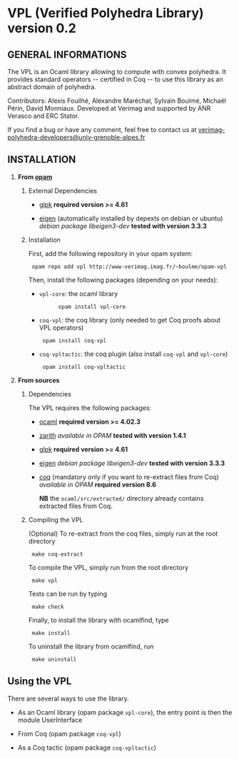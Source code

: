# VPL (Verified Polyhedra Library) version 0.2

## GENERAL INFORMATIONS

The VPL is an Ocaml library allowing to compute with convex polyhedra.
It provides standard operators -- certified in Coq -- to use this library as an abstract domain of polyhedra.

Contributors: Alexis Fouilhé, Alexandre Maréchal, Sylvain Boulmé, Michaël Périn, David Monniaux.
Developed at Verimag and supported by ANR Verasco and ERC Stator.

If you find a bug or have any comment, feel free to contact us at verimag-polyhedra-developers@univ-grenoble-alpes.fr

## INSTALLATION

1. __From [opam](https://opam.ocaml.org/)__
	
    1. External Dependencies
	
        * [glpk](https://www.gnu.org/software/glpk/)
            __required version >= 4.61__

        * [eigen](http://eigen.tuxfamily.org/)
           (automatically installed by depexts on debian or ubuntu)
           _debian package libeigen3-dev_
           __tested with version 3.3.3__

    2. Installation
  
        First, add the following repository in your opam system:

            opam repo add vpl http://www-verimag.imag.fr/~boulme/opam-vpl

        Then, install the following packages (depending on your needs):

        * `vpl-core`: the ocaml library

          ```
                opam install vpl-core
          ```

        * `coq-vpl`: the coq library (only needed to get Coq proofs about VPL operators)

          ```
	       opam install coq-vpl
          ```

        * `coq-vpltactic`: the coq plugin (also install `coq-vpl` and `vpl-core`)

          ```
 	       opam install coq-vpltactic
          ```

2. __From sources__

    1. Dependencies

       The VPL requires the following packages:
	
       * [ocaml](http://caml.inria.fr/ocaml/index.en.html)
          __required version >= 4.02.3__
	
       * [zarith](https://forge.ocamlcore.org/projects/zarith)
          _available in OPAM_
          __tested with version 1.4.1__

       * [glpk](https://www.gnu.org/software/glpk/)
          __required version >= 4.61__

       * [eigen](http://eigen.tuxfamily.org/)
          _debian package libeigen3-dev_
          __tested with version 3.3.3__
	
       * [coq](https://coq.inria.fr/)
          (mandatory only if you want to re-extract files from Coq)
          _available in OPAM_
          __required version 8.6__

          __NB__ the `ocaml/src/extracted/` directory already contains extracted files from Coq.

    2. Compiling the VPL

       (Optional) To re-extract from the coq files, simply run at the root directory

            make coq-extract

       To compile the VPL, simply run from the root directory
	
            make vpl
	
       Tests can be run by typing

            make check

       Finally, to install the library with ocamlfind, type

            make install
	
       To uninstall the library from ocamlfind, run

            make uninstall


## Using the VPL

There are several ways to use the library.

* As an Ocaml library (opam package `vpl-core`),
the entry point is then the module UserInterface

* From Coq (opam package `coq-vpl`)

* As a Coq tactic (opam package `coq-vpltactic`)

